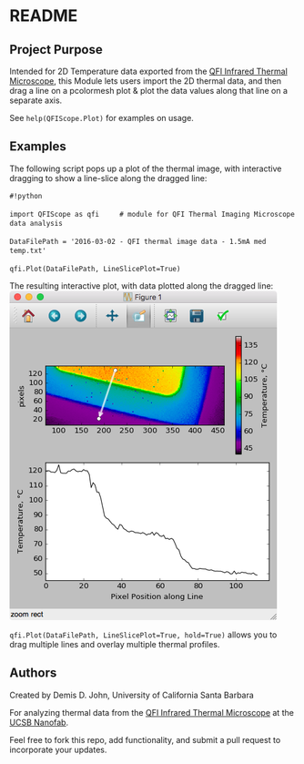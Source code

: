 # README #

## Project Purpose ##

Intended for 2D Temperature data exported from the [QFI Infrared Thermal Microscope](https://signupmonkey.ece.ucsb.edu/wiki/index.php/IR_Thermal_Microscope_(QFI)), 
this Module lets users import the 2D thermal data, and then drag a line on a pcolormesh plot & plot the data values along that line on a separate axis.

See `help(QFIScope.Plot)` for examples on usage.

## Examples ##

The following script pops up a plot of the thermal image, with interactive dragging to show a line-slice along the dragged line:

```
#!python

import QFIScope as qfi     # module for QFI Thermal Imaging Microscope data analysis

DataFilePath = '2016-03-02 - QFI thermal image data - 1.5mA med temp.txt'

qfi.Plot(DataFilePath, LineSlicePlot=True)
```

The resulting interactive plot, with data plotted along the dragged line:
![QFIScope_Example_-_2016-01-17_at_9.40.26_PM.png](media/QFIScope_Example_-_2016-01-17_at_9.40.26_PM.png)


`qfi.Plot(DataFilePath, LineSlicePlot=True, hold=True)` allows you to drag multiple lines and overlay multiple thermal profiles.


## Authors ##
Created by Demis D. John, University of California Santa Barbara

For analyzing thermal data from the [QFI Infrared Thermal Microscope](https://signupmonkey.ece.ucsb.edu/wiki/index.php/IR_Thermal_Microscope_(QFI)) at the [UCSB Nanofab](http://nanotech.ucsb.edu).

Feel free to fork this repo, add functionality, and submit a pull request to incorporate your updates.
